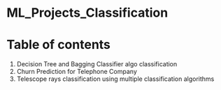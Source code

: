 # ML_Projects_Classification
# Table of contents
1. Decision Tree and Bagging Classifier algo classification
2. Churn Prediction for Telephone Company
3. Telescope rays classification using multiple classification algorithms
